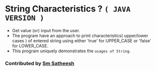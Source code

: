 # String Characteristics ? `( JAVA VERSION )`

* Get value (or) input from the user.
* The program have an approach to print characteristics( upper/lower cases ) of entered string using either 'true' for UPPER_CASE or 'false' for LOWER_CASE.
* This program uniquely demonstrates the `usages of String`.

### Contributed by [Sm Satheesh](https://github.com/smsatheesh)
